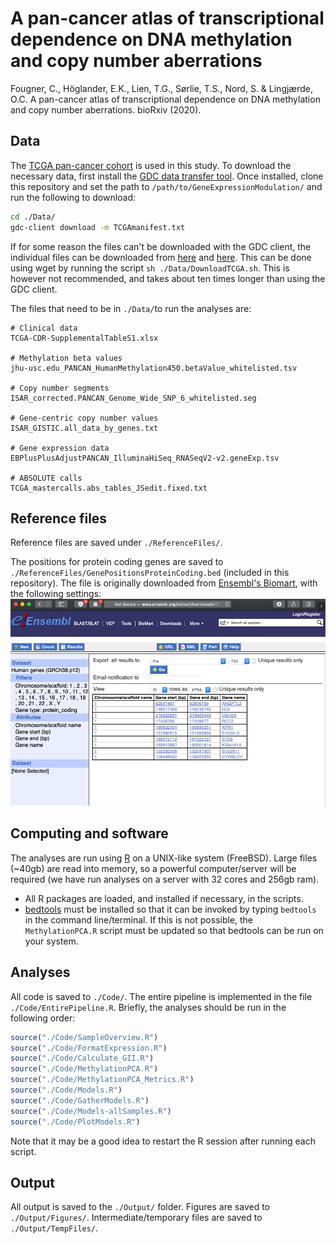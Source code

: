 # A pan-cancer atlas of transcriptional dependence on DNA methylation and copy number aberrations

Fougner, C., Höglander, E.K., Lien, T.G., Sørlie, T.S., Nord, S. & Lingjærde, O.C. A pan-cancer atlas of transcriptional dependence on DNA methylation and copy number aberrations. bioRxiv (2020).

## Data
The [TCGA pan-cancer cohort](https://www.cell.com/pb-assets/consortium/pancanceratlas/pancani3/index.html) is used in this study. To download the necessary data, first install the [GDC data transfer tool](https://gdc.cancer.gov/access-data/gdc-data-transfer-tool). Once installed, clone this repository and set the path to `/path/to/GeneExpressionModulation/` and run the following to download:

```bash
cd ./Data/
gdc-client download -m TCGAmanifest.txt
```

If for some reason the files can't be downloaded with the GDC client, the individual files can be downloaded from [here](https://gdc.cancer.gov/about-data/publications/PanCan-CellOfOrigin) and [here](https://gdc.cancer.gov/about-data/publications/PanCan-Clinical-2018). This can be done using wget by running the script  `sh ./Data/DownloadTCGA.sh`. This is however not recommended, and takes about ten times longer than using the GDC client.

The files that need to be in `./Data/`to run the analyses are:
```
# Clinical data
TCGA-CDR-SupplementalTableS1.xlsx

# Methylation beta values
jhu-usc.edu_PANCAN_HumanMethylation450.betaValue_whitelisted.tsv

# Copy number segments
ISAR_corrected.PANCAN_Genome_Wide_SNP_6_whitelisted.seg

# Gene-centric copy number values
ISAR_GISTIC.all_data_by_genes.txt

# Gene expression data
EBPlusPlusAdjustPANCAN_IlluminaHiSeq_RNASeqV2-v2.geneExp.tsv

# ABSOLUTE calls
TCGA_mastercalls.abs_tables_JSedit.fixed.txt
```

## Reference files
Reference files are saved under `./ReferenceFiles/`.

The positions for protein coding genes are saved to `./ReferenceFiles/GenePositionsProteinCoding.bed` (included in this repository). The file is originally downloaded from [Ensembl's Biomart](http://www.ensembl.org/biomart/martview/), with the following settings:
![Ensembl Biomart](/ReferenceFiles/GenePositionsProteinCoding.png?raw=true)

## Computing and software
The analyses are run using [R](https://www.r-project.org) on a UNIX-like system (FreeBSD). Large files (~40gb) are read into memory, so a powerful computer/server will be required (we have run analyses on a server with 32 cores and 256gb ram).

* All R packages are loaded, and installed if necessary, in the scripts.
* [bedtools](https://bedtools.readthedocs.io/en/latest/) must be installed so that it can be invoked by typing `bedtools` in the command line/terminal. If this is not possible, the `MethylationPCA.R` script must be updated so that bedtools can be run on your system.

## Analyses
All code is saved to `./Code/`. The entire pipeline is implemented in the file `./Code/EntirePipeline.R`. Briefly, the analyses should be run in the following order:

```r
source("./Code/SampleOverview.R")
source("./Code/FormatExpression.R")
source("./Code/Calculate_GII.R")
source("./Code/MethylationPCA.R")
source("./Code/MethylationPCA_Metrics.R")
source("./Code/Models.R")
source("./Code/GatherModels.R")
source("./Code/Models-allSamples.R")
source("./Code/PlotModels.R")
```

Note that it may be a good idea to restart the R session after running each script.

## Output
All output is saved to the `./Output/` folder. Figures are saved to `./Output/Figures/`. Intermediate/temporary files are saved to `./Output/TempFiles/`. 
